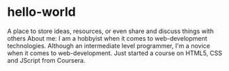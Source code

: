 # hello-world
A place to store ideas, resources, or even share and discuss things with others
About me: I am a hobbyist when it comes to web-development technologies. Although an intermediate level programmer, I'm a novice when it comes to web-development. Just started a course on HTML5, CSS and JScript from Coursera.
